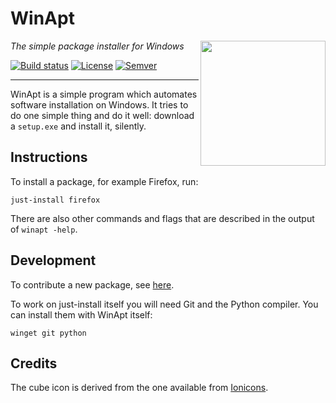 # WinApt

<img src="misc/cube.svg" align="right" width="200" height="200"/>

_The simple package installer for Windows_

[![Build status](https://github.com/just-install/just-install/workflows/CI/badge.svg)](https://github.com/just-install/just-install/actions?query=workflow%3ACI)
[![License](https://img.shields.io/badge/license-GPL%203.0-blue.svg?style=flat)](https://choosealicense.com/licenses/gpl-3.0/)
[![Semver](https://img.shields.io/badge/version-v3.4.9-blue.svg?style=flat)](https://github.com/just-install/just-install/blob/master/CHANGELOG.md)

---

WinApt is a simple program which automates software installation on Windows. It tries to
do one simple thing and do it well: download a `setup.exe` and install it, silently.

## Instructions
To install a package, for example Firefox, run:

    just-install firefox

There are also other commands and flags that are described in the output of `winapt -help`.

## Development

To contribute a new package, see
[here](https://github.com/just-install/registry/blob/master/README.md).

To work on just-install itself you will need Git and the Python compiler. You can
install them with WinApt itself:

    winget git python


## Credits

The cube icon is derived from the one available from [Ionicons](https://ionicons.com/).
